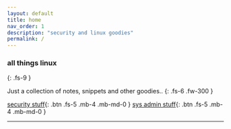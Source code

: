 ```yaml
---
layout: default
title: home
nav_order: 1
description: "security and linux goodies"
permalink: /
---
```


### all things linux
{: .fs-9 }

Just a collection of notes, snippets and other goodies..
{: .fs-6 .fw-300 }

[security stuff](/notes/security-stuff){: .btn .fs-5 .mb-4 .mb-md-0 }
[sys admin stuff](/notes/sys-admin-stuff){: .btn .fs-5 .mb-4 .mb-md-0 }

---
